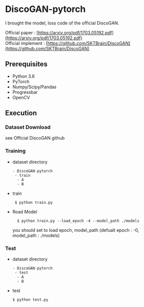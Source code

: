 # DiscoGAN-pytorch
I brought the model, loss code of the official DiscoGAN.

Official paper : [https://arxiv.org/pdf/1703.05192.pdf](https://arxiv.org/pdf/1703.05192.pdf) <br>
Official implement : [https://github.com/SKTBrain/DiscoGAN](https://github.com/SKTBrain/DiscoGAN)

## Prerequisites
- Python 3.6
- PyTorch
- Numpy/Scipy/Pandas
- Progressbar
- OpenCV

## Execution

### Dataset Download
see Official DiscoGAN github

### Training
- dataset directory
  ```
  - DiscoGAN-pytorch
   - train
    - A
    - B
  ```
- train

       $ python train.py
    
    
- Road Model<br>
    
        $ python train.py --load_epoch -4 --model_path ./models       
   you should set to load epoch, model_path (defualt epoch : -0, model_path : ./models)

 
### Test
- dataset directory
  ```
  - DiscoGAN-pytorch
   - test
    - A
    - B
  ```
- test


      $ python test.py
    
    
